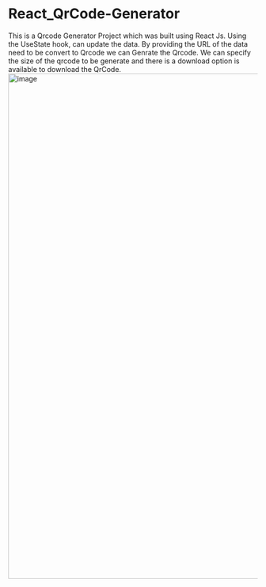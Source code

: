 # React_QrCode-Generator
This is a Qrcode Generator Project which was built using React Js.
Using the UseState hook, can update the data.
By providing the URL of the data need to be convert to Qrcode we can Genrate the Qrcode.
We can specify the size of the qrcode to be generate and there is a download option is available
to download the QrCode.
 <img width="1918" height="1022" alt="image" src="https://github.com/user-attachments/assets/1b19aa0b-7b89-445f-a34d-b258eeebae83" />

